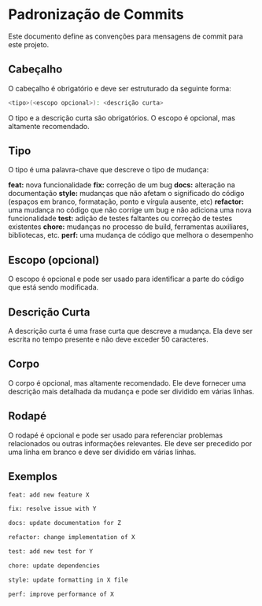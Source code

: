 # Padronização de Commits

Este documento define as convenções para mensagens de commit para este projeto.

## Cabeçalho

O cabeçalho é obrigatório e deve ser estruturado da seguinte forma:

``` bash
<tipo>(<escopo opcional>): <descrição curta>
```

O tipo e a descrição curta são obrigatórios. O escopo é opcional, mas altamente recomendado.

## Tipo

O tipo é uma palavra-chave que descreve o tipo de mudança:

**feat:** nova funcionalidade
**fix:** correção de um bug
**docs:** alteração na documentação
**style:** mudanças que não afetam o significado do código (espaços em branco, formatação, ponto e vírgula ausente, etc)
**refactor:** uma mudança no código que não corrige um bug e não adiciona uma nova funcionalidade
**test:** adição de testes faltantes ou correção de testes existentes
**chore:** mudanças no processo de build, ferramentas auxiliares, bibliotecas, etc.
**perf:** uma mudança de código que melhora o desempenho

## Escopo (opcional)

O escopo é opcional e pode ser usado para identificar a parte do código que está sendo modificada.

## Descrição Curta

A descrição curta é uma frase curta que descreve a mudança. Ela deve ser escrita no tempo presente e não deve exceder 50 caracteres.

## Corpo

O corpo é opcional, mas altamente recomendado. Ele deve fornecer uma descrição mais detalhada da mudança e pode ser dividido em várias linhas.

## Rodapé

O rodapé é opcional e pode ser usado para referenciar problemas relacionados ou outras informações relevantes. Ele deve ser precedido por uma linha em branco e deve ser dividido em várias linhas.

## Exemplos

``` bash
feat: add new feature X
```

``` bash
fix: resolve issue with Y
```

``` bash
docs: update documentation for Z
```

``` bash
refactor: change implementation of X
```

``` bash
test: add new test for Y
```

``` bash
chore: update dependencies
```

``` bash
style: update formatting in X file
```

``` bash
perf: improve performance of X
```